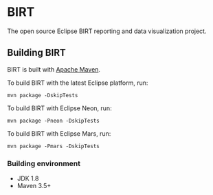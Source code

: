 # BIRT
The open source Eclipse BIRT reporting and data visualization project. 

## Building BIRT
BIRT is built with [Apache Maven](http://maven.apache.org).

To build BIRT with the latest Eclipse platform, run:

    mvn package -DskipTests 
    
To build BIRT with Eclipse Neon, run:

    mvn package -Pneon -DskipTests

To build BIRT with Eclipse Mars, run:

    mvn package -Pmars -DskipTests
    
### Building environment
* JDK 1.8
* Maven 3.5+

